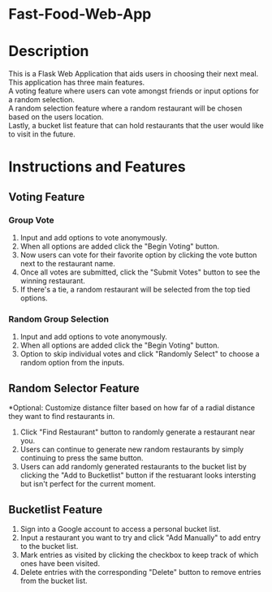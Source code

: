 # Fast-Food-Web-App
 
# Description
This is a Flask Web Application that aids users in choosing their next meal. \
This application has three main features. \
A voting feature where users can vote amongst friends or input options for a random selection. \
A random selection feature where a random restaurant will be chosen based on the users location. \
Lastly, a bucket list feature that can hold restaurants that the user would like to visit in the future. 

# Instructions and Features
## Voting Feature
### Group Vote
1. Input and add options to vote anonymously. 
2. When all options are added click the "Begin Voting" button. 
3. Now users can vote for their favorite option by clicking the vote button next to the restaurant name. 
4. Once all votes are submitted, click the "Submit Votes" button to see the winning restaurant. 
5. If there's a tie, a random restaurant will be selected from the top tied options. 

### Random Group Selection
1. Input and add options to vote anonymously. 
2. When all options are added click the "Begin Voting" button. 
3. Option to skip individual votes and click "Randomly Select" to choose a random option from the inputs. 

## Random Selector Feature
*Optional: Customize distance filter based on how far of a radial distance they want to find restaurants in. 
1. Click "Find Restaurant" button to randomly generate a restaurant near you.
2. Users can continue to generate new random restaurants by simply continuing to press the same button.
3. Users can add randomly generated restaurants to the bucket list by clicking the "Add to Bucketlist" button if the
restuarant looks intersting but isn't perfect for the current moment.

## Bucketlist Feature
1. Sign into a Google account to access a personal bucket list.
2. Input a restaurant you want to try and click "Add Manually" to add entry to the bucket list.
3. Mark entries as visited by clicking the checkbox to keep track of which ones have been visited.
4. Delete entries with the corresponding "Delete" button to remove entries from the bucket list.
